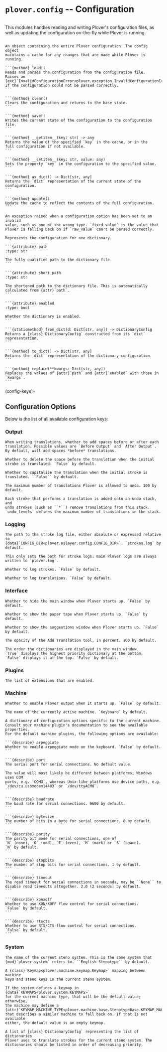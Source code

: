 # `plover.config` -- Configuration

```{py:module} plover.config

```

This modules handles reading and writing Plover's configuration files, as well
as updating the configuration on-the-fly while Plover is running.

````{class} Config

An object containing the entire Plover configuration. The config object
maintains a cache for any changes that are made while Plover is running.

```{method} load()
Reads and parses the configuration from the configuration file.
Raises an {exc}`InvalidConfigurationError<plover.exception.InvalidConfigurationError>`
if the configuration could not be parsed correctly.
```

```{method} clear()
Clears the configuration and returns to the base state.
```

```{method} save()
Writes the current state of the configuration to the configuration file.
```

```{method} __getitem__(key: str) -> any
Returns the value of the specified `key` in the cache, or in the
full configuration if not available.
```

```{method} __setitem__(key: str, value: any)
Sets the property `key` in the configuration to the specified value.
```

```{method} as_dict() -> Dict[str, any]
Returns the `dict` representation of the current state of the
configuration.
```

```{method} update()
Update the cache to reflect the contents of the full configuration.
```
````

```{exception} InvalidConfigOption(raw_value, fixed_value[, message=None])
An exception raised when a configuration option has been set to an invalid
value, such as one of the wrong type. `fixed_value` is the value that
Plover is falling back on if `raw_value` can't be parsed correctly.
```

````{class} DictionaryConfig
Represents the configuration for one dictionary.

```{attribute} path
:type: str

The fully qualified path to the dictionary file.
```

```{attribute} short_path
:type: str

The shortened path to the dictionary file. This is automatically
calculated from {attr}`path`.
```

```{attribute} enabled
:type: bool

Whether the dictionary is enabled.
```

```{staticmethod} from_dict(d: Dict[str, any]) -> DictionaryConfig
Returns a {class}`DictionaryConfig` constructed from its `dict`
representation.
```

```{method} to_dict() -> Dict[str, any]
Returns the `dict` representation of the dictionary configuration.
```

```{method} replace(**kwargs: Dict[str, any])
Replaces the values of {attr}`path` and {attr}`enabled` with those in `kwargs`.
```
````

(config-keys)=

## Configuration Options

Below is the list of all available configuration keys:

### Output

```{describe} space_placement
When writing translations, whether to add spaces before or after each
translation. Possible values are `Before Output` and `After Output`.
By default, will add spaces *before* translations.
```

```{describe} start_attached
Whether to delete the space before the translation when the initial
stroke is translated. `False` by default.
```

```{describe} start_capitalized
Whether to capitalize the translation when the initial stroke is
translated. ``False`` by default.
```

```{describe} undo_levels
The maximum number of translations Plover is allowed to undo. 100 by default.

Each stroke that performs a translation is added onto an undo stack, and
undo strokes (such as ``*``) remove translations from this stack.
`undo_levels` defines the maximum number of translations in the stack.
```

### Logging

```{describe} log_file_name
The path to the stroke log file, either absolute or expressed relative to
{data}`CONFIG_DIR<plover.oslayer.config.CONFIG_DIR>`. `strokes.log` by default.

This only sets the path for stroke logs; main Plover logs are always
written to `plover.log`.
```

```{describe} enable_stroke_logging
Whether to log strokes. `False` by default.
```

```{describe} enable_translation_logging
Whether to log translations. `False` by default.
```

### Interface

```{describe} start_minimized
Whether to hide the main window when Plover starts up. `False` by default.
```

```{describe} show_stroke_display
Whether to show the paper tape when Plover starts up. `False` by default.
```

```{describe} show_suggestions_display
Whether to show the suggestions window when Plover starts up. `False` by default.
```

```{describe} translation_frame_opacity
The opacity of the Add Translation tool, in percent. 100 by default.
```

```{describe} classic_dictionaries_display_order
The order the dictionaries are displayed in the main window.
`True` displays the highest priority dictionary at the bottom;
`False` displays it at the top. `False` by default.
```

### Plugins

```{describe} enabled_extensions
The list of extensions that are enabled.
```

### Machine

```{describe} auto_start
Whether to enable Plover output when it starts up. `False` by default.
```

```{describe} machine_type
The name of the currently active machine. `Keyboard` by default.
```

````{describe} machine_specific_options
A dictionary of configuration options specific to the current machine.
Consult your machine plugin's documentation to see the available properties.
For the default machine plugins, the following options are available:

```{describe} arpeggiate
Whether to enable arpeggiate mode on the keyboard. `False` by default.
```

```{describe} port
The serial port for serial connections. No default value.

The value will most likely be different between platforms; Windows uses COM
ports, e.g. `COM3`, whereas Unix-like platforms use device paths, e.g.
`/dev/cu.usbmodem14403` or `/dev/ttyACM0`.
```

```{describe} baudrate
The baud rate for serial connections. 9600 by default.
```

```{describe} bytesize
The number of bits in a byte for serial connections. 8 by default.
```

```{describe} parity
The parity bit mode for serial connections, one of
`N` (none), `O` (odd), `E` (even), `M` (mark) or `S` (space).
`N` by default.
```

```{describe} stopbits
The number of stop bits for serial connections. 1 by default.
```

```{describe} timeout
The read timeout for serial connections in seconds, may be ``None`` to
disable read timeouts altogether. 2.0 (2 seconds) by default.
```

```{describe} xonxoff
Whether to use XON/XOFF flow control for serial connections.
`False` by default.
```

```{describe} rtscts
Whether to use RTS/CTS flow control for serial connections.
`False` by default.
```
````

### System

```{describe} system_name
The name of the current steno system. This is the same system that
{mod}`plover.system` refers to. ``English Stenotype`` by default.
```

```{describe} system_keymap
A {class}`Keymap<plover.machine.keymap.Keymap>` mapping between machine
keys and steno keys in the current steno system.

If the system defines a keymap in {data}`KEYMAPS<plover.system.KEYMAPS>`
for the current machine type, that will be the default value; otherwise,
the machine may define a
{attr}`KEYMAP_MACHINE_TYPE<plover.machine.base.StenotypeBase.KEYMAP_MACHINE_TYPE>`
that describes a similar machine to fall back on. If that is not available
either, the default value is an empty keymap.
```

```{describe} dictionaries
A list of {class}`DictionaryConfig` representing the list of dictionaries
Plover uses to translate strokes for the current steno system. The
dictionaries should be listed in order of decreasing priority.
```
